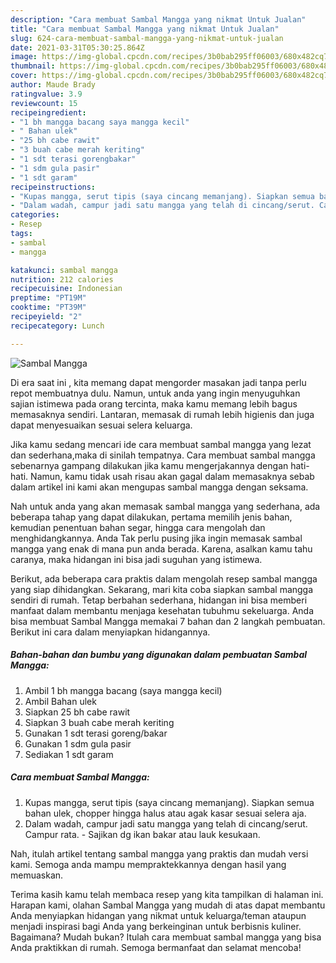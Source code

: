 ```yaml
---
description: "Cara membuat Sambal Mangga yang nikmat Untuk Jualan"
title: "Cara membuat Sambal Mangga yang nikmat Untuk Jualan"
slug: 624-cara-membuat-sambal-mangga-yang-nikmat-untuk-jualan
date: 2021-03-31T05:30:25.864Z
image: https://img-global.cpcdn.com/recipes/3b0bab295ff06003/680x482cq70/sambal-mangga-foto-resep-utama.jpg
thumbnail: https://img-global.cpcdn.com/recipes/3b0bab295ff06003/680x482cq70/sambal-mangga-foto-resep-utama.jpg
cover: https://img-global.cpcdn.com/recipes/3b0bab295ff06003/680x482cq70/sambal-mangga-foto-resep-utama.jpg
author: Maude Brady
ratingvalue: 3.9
reviewcount: 15
recipeingredient:
- "1 bh mangga bacang saya mangga kecil"
- " Bahan ulek"
- "25 bh cabe rawit"
- "3 buah cabe merah keriting"
- "1 sdt terasi gorengbakar"
- "1 sdm gula pasir"
- "1 sdt garam"
recipeinstructions:
- "Kupas mangga, serut tipis (saya cincang memanjang). Siapkan semua bahan ulek, chopper hingga halus atau agak kasar sesuai selera aja."
- "Dalam wadah, campur jadi satu mangga yang telah di cincang/serut. Campur rata. Sajikan dg ikan bakar atau lauk kesukaan."
categories:
- Resep
tags:
- sambal
- mangga

katakunci: sambal mangga 
nutrition: 212 calories
recipecuisine: Indonesian
preptime: "PT19M"
cooktime: "PT39M"
recipeyield: "2"
recipecategory: Lunch

---
```



![Sambal Mangga](https://img-global.cpcdn.com/recipes/3b0bab295ff06003/680x482cq70/sambal-mangga-foto-resep-utama.jpg)

Di era  saat ini , kita memang dapat mengorder masakan jadi tanpa perlu repot membuatnya dulu. Namun, untuk anda yang ingin menyuguhkan sajian istimewa pada orang tercinta, maka kamu memang lebih bagus memasaknya sendiri. Lantaran, memasak di rumah lebih higienis dan juga dapat menyesuaikan sesuai selera keluarga.

Jika kamu sedang mencari ide cara membuat sambal mangga yang lezat dan sederhana,maka di sinilah tempatnya. Cara membuat sambal mangga  sebenarnya gampang dilakukan jika kamu mengerjakannya dengan hati-hati. Namun, kamu tidak usah risau akan gagal dalam memasaknya 
sebab dalam artikel ini kami akan mengupas sambal mangga dengan seksama.  



Nah untuk anda yang akan memasak sambal mangga yang sederhana, ada beberapa tahap yang dapat dilakukan, pertama memilih jenis bahan, kemudian penentuan bahan segar, hingga cara mengolah dan menghidangkannya. Anda Tak perlu pusing jika ingin memasak sambal mangga yang enak di mana pun anda berada. Karena, asalkan kamu  tahu caranya, maka hidangan ini bisa jadi suguhan yang istimewa.

Berikut, ada beberapa cara praktis  dalam mengolah resep sambal mangga yang siap dihidangkan. Sekarang, mari kita coba siapkan sambal mangga sendiri di rumah. Tetap berbahan sederhana, hidangan ini bisa memberi manfaat dalam membantu menjaga kesehatan tubuhmu sekeluarga. Anda bisa membuat Sambal Mangga memakai 7 bahan dan 2 langkah pembuatan. Berikut ini cara dalam menyiapkan hidangannya.

<!--inarticleads1-->

##### Bahan-bahan dan bumbu yang digunakan dalam pembuatan Sambal Mangga:

1. Ambil 1 bh mangga bacang (saya mangga kecil)
1. Ambil  Bahan ulek
1. Siapkan 25 bh cabe rawit
1. Siapkan 3 buah cabe merah keriting
1. Gunakan 1 sdt terasi goreng/bakar
1. Gunakan 1 sdm gula pasir
1. Sediakan 1 sdt garam




<!--inarticleads2-->

##### Cara membuat Sambal Mangga:

1. Kupas mangga, serut tipis (saya cincang memanjang). Siapkan semua bahan ulek, chopper hingga halus atau agak kasar sesuai selera aja.
1. Dalam wadah, campur jadi satu mangga yang telah di cincang/serut. Campur rata. - Sajikan dg ikan bakar atau lauk kesukaan.




Nah, itulah artikel tentang  sambal mangga  yang praktis dan mudah versi kami. Semoga anda mampu mempraktekkannya dengan hasil yang memuaskan. 

Terima kasih kamu telah membaca resep yang kita tampilkan di halaman ini. Harapan kami, olahan  Sambal Mangga yang mudah di atas dapat membantu Anda menyiapkan hidangan yang nikmat untuk keluarga/teman ataupun menjadi inspirasi bagi Anda yang berkeinginan untuk berbisnis kuliner. Bagaimana? Mudah bukan? Itulah cara membuat sambal mangga yang bisa Anda praktikkan di rumah. Semoga bermanfaat dan selamat mencoba!

